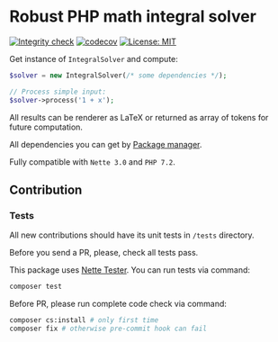 Robust PHP math integral solver
===============================

[![Integrity check](https://github.com/mathematicator-core/integral-solver/workflows/Integrity%20check/badge.svg)](https://github.com/mathematicator-core/integral-solver/actions?query=workflow%3A%22Integrity+check%22)
[![codecov](https://codecov.io/gh/mathematicator-core/engine/branch/master/graph/badge.svg)](https://codecov.io/gh/mathematicator-core/engine)
[![License: MIT](https://img.shields.io/badge/License-MIT-brightgreen.svg)](./LICENSE)

Get instance of `IntegralSolver` and compute:

```php
$solver = new IntegralSolver(/* some dependencies */);

// Process simple input:
$solver->process('1 + x');
```

All results can be renderer as LaTeX or returned as array of tokens for future computation.

All dependencies you can get by [Package manager](https://github.com/baraja-core/package-manager).

Fully compatible with `Nette 3.0` and `PHP 7.2`.

Contribution
----

### Tests

All new contributions should have its unit tests in `/tests` directory.

Before you send a PR, please, check all tests pass.

This package uses [Nette Tester](https://tester.nette.org/). You can run tests via command:
```bash
composer test
````

Before PR, please run complete code check via command:
```bash
composer cs:install # only first time
composer fix # otherwise pre-commit hook can fail
````
